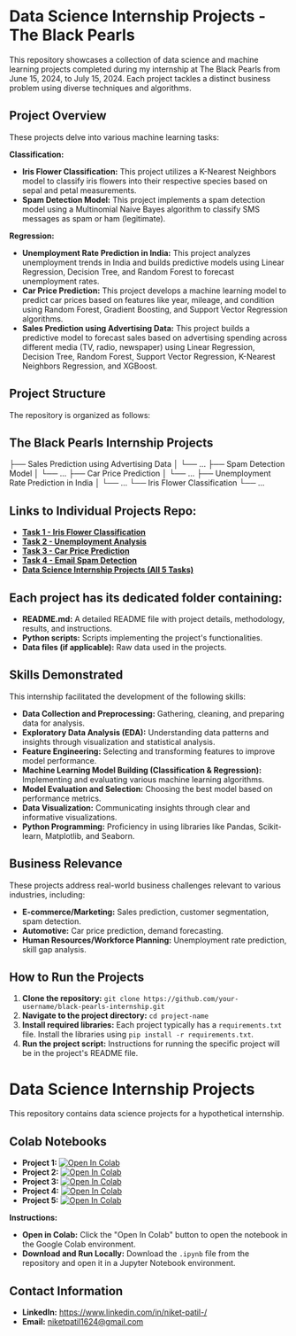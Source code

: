 
# Data Science Internship Projects - The Black Pearls

This repository showcases a collection of data science and machine learning projects completed during my internship at The Black Pearls from June 15, 2024, to July 15, 2024. Each project tackles a distinct business problem using diverse techniques and algorithms.

## Project Overview

These projects delve into various machine learning tasks:

**Classification:**

* **Iris Flower Classification:** This project utilizes a K-Nearest Neighbors model to classify iris flowers into their respective species based on sepal and petal measurements.
* **Spam Detection Model:** This project implements a spam detection model using a Multinomial Naive Bayes algorithm to classify SMS messages as spam or ham (legitimate).

**Regression:**

* **Unemployment Rate Prediction in India:** This project analyzes unemployment trends in India and builds predictive models using Linear Regression, Decision Tree, and Random Forest to forecast unemployment rates. 
* **Car Price Prediction:** This project develops a machine learning model to predict car prices based on features like year, mileage, and condition using Random Forest, Gradient Boosting, and Support Vector Regression algorithms.
* **Sales Prediction using Advertising Data:** This project builds a predictive model to forecast sales based on advertising spending across different media (TV, radio, newspaper) using Linear Regression, Decision Tree, Random Forest, Support Vector Regression, K-Nearest Neighbors Regression, and XGBoost.

## Project Structure

The repository is organized as follows:

## The Black Pearls Internship Projects
├── Sales Prediction using Advertising Data
│ └── ...
├── Spam Detection Model
│ └── ...
├── Car Price Prediction
│ └── ...
├── Unemployment Rate Prediction in India
│ └── ...
└── Iris Flower Classification
└── ...

## Links to Individual Projects Repo:

* **[Task 1 - Iris Flower Classification](https://github.com/N-i-k-e-t/Task-1-Iris-Flower-Classification "Iris Flower Classification Project")** 
* **[Task 2 - Unemployment Analysis](https://github.com/N-i-k-e-t/Task-2-Unemployment-Analysis "Unemployment Analysis Project")**
* **[Task 3 - Car Price Prediction](https://github.com/N-i-k-e-t/Task-3-Car-Price-Prediction "Car Price Prediction Project")**
* **[Task 4 - Email Spam Detection](https://github.com/N-i-k-e-t/Task-4-Email-Spam-Detection "Email Spam Detection Project")** 
* **[Data Science Internship Projects (All 5 Tasks)](https://github.com/N-i-k-e-t/data-science-internship-projects-the-black-pearl-all-5-tasks "Repository containing all 5 Internship Projects")**

## Each project has its dedicated folder containing:

* **README.md:** A detailed README file with project details, methodology, results, and instructions.
* **Python scripts:** Scripts implementing the project's functionalities.
* **Data files (if applicable):** Raw data used in the projects.

## Skills Demonstrated

This internship facilitated the development of the following skills:

* **Data Collection and Preprocessing:** Gathering, cleaning, and preparing data for analysis.
* **Exploratory Data Analysis (EDA):** Understanding data patterns and insights through visualization and statistical analysis.
* **Feature Engineering:** Selecting and transforming features to improve model performance.
* **Machine Learning Model Building (Classification & Regression):** Implementing and evaluating various machine learning algorithms.
* **Model Evaluation and Selection:** Choosing the best model based on performance metrics.
* **Data Visualization:** Communicating insights through clear and informative visualizations.
* **Python Programming:** Proficiency in using libraries like Pandas, Scikit-learn, Matplotlib, and Seaborn.

## Business Relevance

These projects address real-world business challenges relevant to various industries, including:

* **E-commerce/Marketing:** Sales prediction, customer segmentation, spam detection.
* **Automotive:** Car price prediction, demand forecasting.
* **Human Resources/Workforce Planning:** Unemployment rate prediction, skill gap analysis.

## How to Run the Projects

1. **Clone the repository:** `git clone https://github.com/your-username/black-pearls-internship.git`
2. **Navigate to the project directory:** `cd project-name`
3. **Install required libraries:** Each project typically has a `requirements.txt` file. Install the libraries using `pip install -r requirements.txt`.
4. **Run the project script:** Instructions for running the specific project will be in the project's README file.

# Data Science Internship Projects

This repository contains data science projects for a hypothetical internship.

## Colab Notebooks

* **Project 1:** [![Open In Colab](https://colab.research.google.com/assets/colab-badge.svg)](https://colab.research.google.com/drive/1vRKYrFpAT_oddEIhcOrO7_U89_45nyU6#scrollTo=MBPa6bTkOi6g)
* **Project 2:** [![Open In Colab](https://colab.research.google.com/assets/colab-badge.svg)](https://colab.research.google.com/drive/1quSKf_YXGoxie72fsCBUhk-SfEsFDpZt#scrollTo=fK6Og45uOwCu)
* **Project 3:** [![Open In Colab](https://colab.research.google.com/assets/colab-badge.svg)](https://colab.research.google.com/drive/1cysSxlZYbG3BPaOsLsTWRi9blAgQrXrn)
* **Project 4:** [![Open In Colab](https://colab.research.google.com/assets/colab-badge.svg)](https://colab.research.google.com/drive/1Qc591tdiGL-BWd8QrpfD0IgnsLTs5utf)
* **Project 5:** [![Open In Colab](https://colab.research.google.com/assets/colab-badge.svg)](https://colab.research.google.com/drive/1_E-A8WqmpSaCnhQgo7rv_gevngGLVY_q#scrollTo=p_fvk7TOmi_k)

**Instructions:**

* **Open in Colab:** Click the "Open In Colab" button to open the notebook in the Google Colab environment.
* **Download and Run Locally:** Download the `.ipynb` file from the repository and open it in a Jupyter Notebook environment.
  
## Contact Information

* **LinkedIn:** https://www.linkedin.com/in/niket-patil-/
* **Email:** niketpatil1624@gmail.com 
